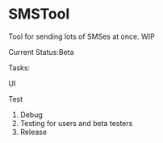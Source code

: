 # SMSTool
Tool for sending lots of SMSes at once. WIP

Current Status:Beta 

Tasks: <p/>
UI <p/>
Test <p/>

1. Debug
2. Testing for users and beta testers
2. Release 

